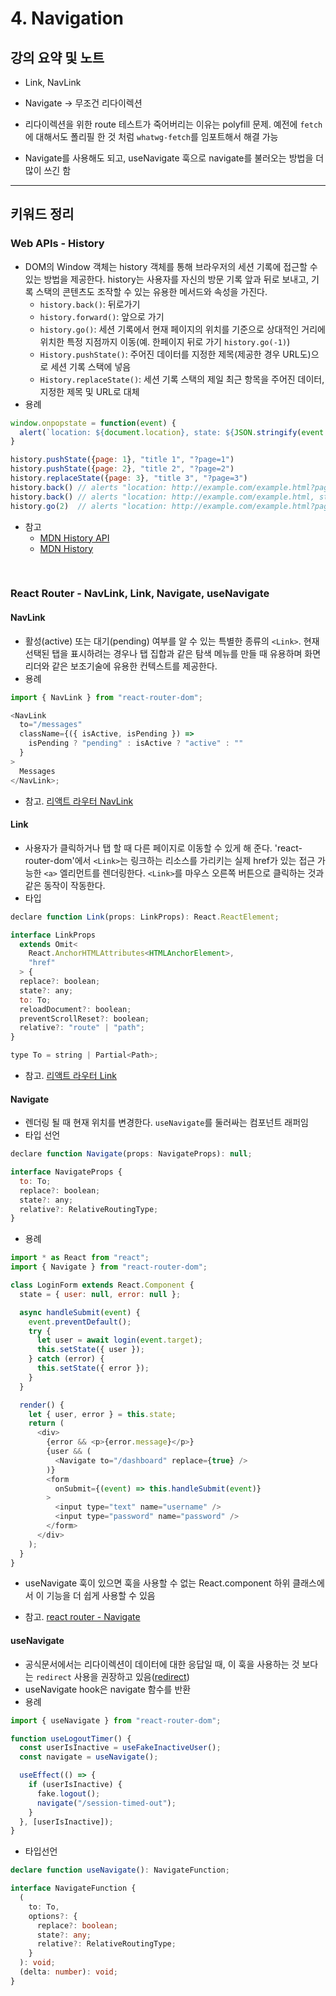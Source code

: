 # 4. Navigation

## 강의 요약 및 노트

- Link, NavLink
- Navigate -> 무조건 리다이렉션
- 리다이렉션을 위한 route 테스트가 죽어버리는 이유는 polyfill 문제. 예전에 `fetch`에 대해서도 폴리필 한 것 처럼 `whatwg-fetch`를 임포트해서 해결 가능

- Navigate를 사용해도 되고, useNavigate 훅으로 navigate를 불러오는 방법을 더 많이 쓰긴 함

---

## 키워드 정리

### Web APIs - History

- DOM의 Window 객체는 history 객체를 통해 브라우저의 세션 기록에 접근할 수 있는 방법을 제공한다. history는 사용자를 자신의 방문 기록 앞과 뒤로 보내고, 기록 스택의 콘텐츠도 조작할 수 있는 유용한 메서드와 속성을 가진다.
    - `history.back()`: 뒤로가기
    - `history.forward()`: 앞으로 가기
    - `history.go()`: 세션 기록에서 현재 페이지의 위치를 기준으로 상대적인 거리에 위치한 특정 지점까지 이동(예. 한페이지 뒤로 가기 `history.go(-1)`)
    - `History.pushState()`: 주어진 데이터를 지정한 제목(제공한 경우 URL도)으로 세션 기록 스택에 넣음
    - `History.replaceState()`: 세션 기록 스택의 제일 최근 항목을 주어진 데이터, 지정한 제목 및 URL로 대체
- 용례

```javascript
window.onpopstate = function(event) {
  alert(`location: ${document.location}, state: ${JSON.stringify(event.state)}`)
}

history.pushState({page: 1}, "title 1", "?page=1")
history.pushState({page: 2}, "title 2", "?page=2")
history.replaceState({page: 3}, "title 3", "?page=3")
history.back() // alerts "location: http://example.com/example.html?page=1, state: {"page":1}"
history.back() // alerts "location: http://example.com/example.html, state: null"
history.go(2)  // alerts "location: http://example.com/example.html?page=3, state: {"page":3}"
```

- 참고
    - [MDN History API](https://developer.mozilla.org/ko/docs/Web/API/History_API)
    - [MDN History](https://developer.mozilla.org/ko/docs/Web/API/History)

</br>

### React Router - NavLink, Link, Navigate, useNavigate

#### NavLink

- 활성(active) 또는 대기(pending) 여부를 알 수 있는 특별한 종류의 `<Link>`. 현재 선택된 탭을 표시하려는 경우나 탭 집합과 같은 탐색 메뉴를 만들 때 유용하며 화면 리더와 같은 보조기술에 유용한 컨텍스트를 제공한다.
- 용례

```javascript
import { NavLink } from "react-router-dom";

<NavLink
  to="/messages"
  className={({ isActive, isPending }) =>
    isPending ? "pending" : isActive ? "active" : ""
  }
>
  Messages
</NavLink>;
```

- 참고. [리액트 라우터 NavLink](https://reactrouter.com/en/main/components/nav-link)

#### Link

- 사용자가 클릭하거나 탭 할 때 다른 페이지로 이동할 수 있게 해 준다. 'react-router-dom'에서 `<Link>`는 링크하는 리소스를 가리키는 실제 href가 있는 접근 가능한 `<a>` 엘리먼트를 렌더링한다. `<Link>`를 마우스 오른쪽 버튼으로 클릭하는 것과 같은 동작이 작동한다.
- 타입

```javascript
declare function Link(props: LinkProps): React.ReactElement;

interface LinkProps
  extends Omit<
    React.AnchorHTMLAttributes<HTMLAnchorElement>,
    "href"
  > {
  replace?: boolean;
  state?: any;
  to: To;
  reloadDocument?: boolean;
  preventScrollReset?: boolean;
  relative?: "route" | "path";
}

type To = string | Partial<Path>;
```

- 참고. [리액트 라우터 Link](https://reactrouter.com/en/main/components/link)

#### Navigate

- 렌더링 될 때 현재 위치를 변경한다. `useNavigate`를 둘러싸는 컴포넌트 래퍼임
- 타입 선언

```javascript
declare function Navigate(props: NavigateProps): null;

interface NavigateProps {
  to: To;
  replace?: boolean;
  state?: any;
  relative?: RelativeRoutingType;
}
```

- 용례

```javascript
import * as React from "react";
import { Navigate } from "react-router-dom";

class LoginForm extends React.Component {
  state = { user: null, error: null };

  async handleSubmit(event) {
    event.preventDefault();
    try {
      let user = await login(event.target);
      this.setState({ user });
    } catch (error) {
      this.setState({ error });
    }
  }

  render() {
    let { user, error } = this.state;
    return (
      <div>
        {error && <p>{error.message}</p>}
        {user && (
          <Navigate to="/dashboard" replace={true} />
        )}
        <form
          onSubmit={(event) => this.handleSubmit(event)}
        >
          <input type="text" name="username" />
          <input type="password" name="password" />
        </form>
      </div>
    );
  }
}
```

- useNavigate 훅이 있으면 훅을 사용할 수 없는 React.component 하위 클래스에서 이 기능을 더 쉽게 사용할 수 있음

- 참고. [react router - Navigate](https://reactrouter.com/en/main/components/navigate)

#### useNavigate

- 공식문서에서는 리다이렉션이 데이터에 대한 응답일 때, 이 훅을 사용하는 것 보다는 `redirect` 사용을 권장하고 있음([redirect](https://reactrouter.com/en/main/fetch/redirect))
- useNavigate hook은 navigate 함수를 반환
- 용례

```js
import { useNavigate } from "react-router-dom";

function useLogoutTimer() {
  const userIsInactive = useFakeInactiveUser();
  const navigate = useNavigate();

  useEffect(() => {
    if (userIsInactive) {
      fake.logout();
      navigate("/session-timed-out");
    }
  }, [userIsInactive]);
}
```

- 타입선언

```ts
declare function useNavigate(): NavigateFunction;

interface NavigateFunction {
  (
    to: To,
    options?: {
      replace?: boolean;
      state?: any;
      relative?: RelativeRoutingType;
    }
  ): void;
  (delta: number): void;
}
```
